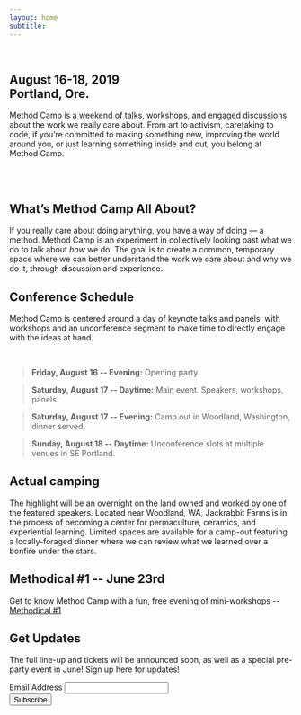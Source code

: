 ```yaml
---
layout: home
subtitle: 
---
```

<br>
<h2>August 16-18, 2019 <br> Portland, Ore.</h2>

Method Camp is a weekend of talks, workshops, and engaged discussions about the work we really care about. From art to activism, caretaking to code, if you’re committed to making something new, improving the world around you, or just learning something inside and out, you belong at Method Camp.

<br>
<br>

## What’s Method Camp All About?

If you really care about doing anything, you have a way of doing — a method. Method Camp is an experiment in collectively looking past what we do to talk about _how_ we do. The goal is to create a common, temporary space where we can better understand the work we care about and why we do it, through discussion and experience. 


## Conference Schedule

Method Camp is centered around a day of keynote talks and panels, with workshops and an unconference segment to make time to directly engage with the ideas at hand. 

<br>

  > **Friday, August 16 -- Evening:** 
  > Opening party

  > **Saturday, August 17 -- Daytime:** 
  > Main event. Speakers, workshops, panels.

  > **Saturday, August 17 -- Evening:** 
  > Camp out in Woodland, Washington, dinner served.

  > **Sunday, August 18 -- Daytime:** 
  > Unconference slots at multiple venues in SE Portland.





## Actual camping

The highlight will be an overnight on the land owned and worked by one of the featured speakers. Located near Woodland, WA, Jackrabbit Farms is in the process of becoming a center for permaculture, ceramics, and experiential learning. Limited spaces are available for a camp-out featuring a locally-foraged dinner where we can review what we learned over a bonfire under the stars.

## Methodical #1 -- June 23rd

Get to know Method Camp with a fun, free evening of mini-workshops -- [Methodical #1](events/methodical-1)


## Get Updates

The full line-up and tickets will be announced soon, as well as a special pre-party event in June! Sign up here for updates!

<!-- Begin Mailchimp Signup Form -->
<div id="mc_embed_signup">
<form action="https://methodcamp.us20.list-manage.com/subscribe/post?u=19662d6e933e39552c015dfe2&amp;id=4d85b11145" method="post" id="mc-embedded-subscribe-form" name="mc-embedded-subscribe-form" class="validate" target="_blank" novalidate>
    <div id="mc_embed_signup_scroll">
  

<div class="mc-field-group">
  <label for="mce-EMAIL">Email Address</label>
  <input type="email" value="" name="EMAIL" class="required email" id="mce-EMAIL">
</div>
  <div id="mce-responses" class="clear">
    <div class="response" id="mce-error-response" style="display:none"></div>
    <div class="response" id="mce-success-response" style="display:none"></div>
  </div>    <!-- real people should not fill this in and expect good things - do not remove this or risk form bot signups-->
    <div style="position: absolute; left: -5000px;" aria-hidden="true"><input type="text" name="b_19662d6e933e39552c015dfe2_4d85b11145" tabindex="-1" value=""></div>
    <div class="clear"><input type="submit" value="Subscribe" name="subscribe" id="mc-embedded-subscribe" class="button"></div>
    </div>
</form>
</div>

<!--End mc_embed_signup-->